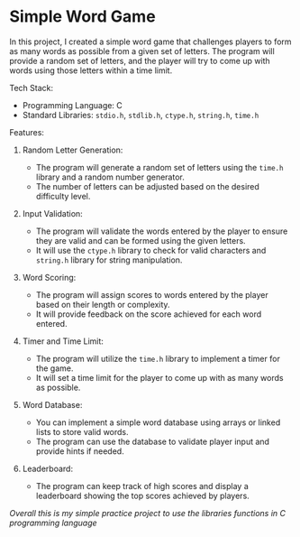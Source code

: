 # Simple Word Game

In this project, I created a simple word game that challenges players to form as many words as possible from a given set of letters. The program will provide a random set of letters, and the player will try to come up with words using those letters within a time limit.

Tech Stack:

- Programming Language: C
- Standard Libraries: `stdio.h`, `stdlib.h`, `ctype.h`, `string.h`, `time.h`

Features:

1. Random Letter Generation:
   - The program will generate a random set of letters using the `time.h` library and a random number generator.
   - The number of letters can be adjusted based on the desired difficulty level.

2. Input Validation:
   - The program will validate the words entered by the player to ensure they are valid and can be formed using the given letters.
   - It will use the `ctype.h` library to check for valid characters and `string.h` library for string manipulation.

3. Word Scoring:
   - The program will assign scores to words entered by the player based on their length or complexity.
   - It will provide feedback on the score achieved for each word entered.

4. Timer and Time Limit:
   - The program will utilize the `time.h` library to implement a timer for the game.
   - It will set a time limit for the player to come up with as many words as possible.

5. Word Database:
   - You can implement a simple word database using arrays or linked lists to store valid words.
   - The program can use the database to validate player input and provide hints if needed.

6. Leaderboard:
   - The program can keep track of high scores and display a leaderboard showing the top scores achieved by players.

_Overall this is my simple practice project to use the libraries functions in C programming language_
